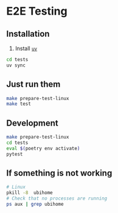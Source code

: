 # E2E Testing

## Installation

1. Install [`uv`](https://docs.astral.sh/uv/getting-started/installation/)

```bash
cd tests
uv sync
```

## Just run them

```bash
make prepare-test-linux
make test
```
## Development

```bash
make prepare-test-linux
cd tests
eval $(poetry env activate)
pytest
```

## If something is not working

```bash
# Linux
pkill -8  ubihome
# Check that no processes are running
ps aux | grep ubihome
```